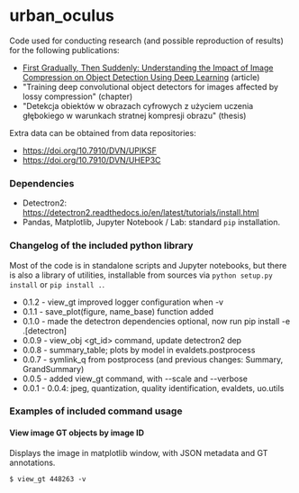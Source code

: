 # urban\_oculus

Code used for conducting research (and possible reproduction of results) for the following publications:

* [First Gradually, Then Suddenly: Understanding the Impact of Image Compression on Object Detection Using Deep Learning](https://www.mdpi.com/1424-8220/22/3/1104/htm) (article)
* "Training deep convolutional object detectors for images affected by lossy compression" (chapter)
* "Detekcja obiektów w obrazach cyfrowych z użyciem uczenia głębokiego w warunkach stratnej kompresji obrazu" (thesis)

Extra data can be obtained from data repositories:

* <https://doi.org/10.7910/DVN/UPIKSF>
* <https://doi.org/10.7910/DVN/UHEP3C>

### Dependencies

* Detectron2: <https://detectron2.readthedocs.io/en/latest/tutorials/install.html>
* Pandas, Matplotlib, Jupyter Notebook / Lab: standard `pip` installation.

### Changelog of the included python library

Most of the code is in standalone scripts and Jupyter notebooks, but there is also a library of utilities, installable from sources via `python setup.py install` or `pip install .`.

* 0.1.2 - view_gt improved logger configuration when -v
* 0.1.1 - save_plot(figure, name_base) function added
* 0.1.0 - made the detectron dependencies optional, now run pip install -e .\[detectron\]
* 0.0.9 - view_obj <gt_id> command, update detectron2 dep
* 0.0.8 - summary_table; plots by model in evaldets.postprocess
* 0.0.7 - symlink_q from postprocess (and previous changes: Summary, GrandSummary)
* 0.0.5 - added view_gt command, with --scale and --verbose
* 0.0.1 - 0.0.4: jpeg, quantization, quality identification, evaldets, uo.utils

### Examples of included command usage

#### View image GT objects by image ID

Displays the image in matplotlib window, with JSON metadata and GT annotations.
```
$ view_gt 448263 -v
```
